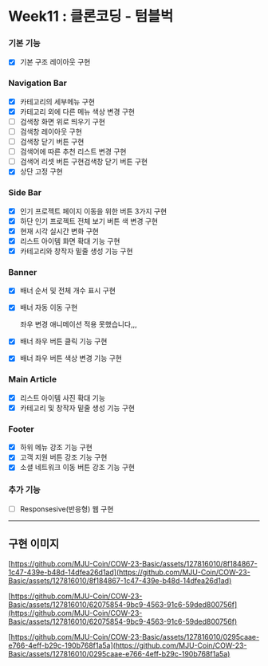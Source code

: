 # Week11 : 클론코딩 - 텀블벅

### 기본 기능

- [x]  기본 구조 레이아웃 구현

### Navigation Bar

- [x]  카테고리의 세부메뉴 구현
- [x]  카테고리 외에 다른 메뉴 색상 변경 구현
- [ ]  검색창 화면 위로 띄우기 구현
- [ ]  검색창 레이아웃 구현
- [ ]  검색창 닫기 버튼 구현
- [ ]  검색어에 따른 추천 리스트 변경 구현
- [ ]  검색어 리셋 버튼 구현검색창 닫기 버튼 구현
- [x]  상단 고정 구현

### Side Bar

- [x]  인기 프로젝트 페이지 이동을 위한 버튼 3가지 구현
- [x]  하단 인기 프로젝트 전체 보기 버튼 색 변경 구현
- [x]  현재 시각 실시간 변화 구현
- [x]  리스트 아이템 화면 확대 기능 구현
- [x]  카테고리와 창작자 밑줄 생성 기능 구현

### Banner

- [x]  배너 순서 및 전체 개수 표시 구현
- [x]  배너 자동 이동 구현
    
    좌우 변경 애니메이션 적용 못했습니다,,,
    
- [x]  배너 좌우 버튼 클릭 기능 구현
- [x]  배너 좌우 버튼 색상 변경 기능 구현

### Main Article

- [x]  리스트 아이템 사진 확대 기능
- [x]  카테고리 및 창작자 밑줄 생성 기능 구현

### Footer

- [x]  하위 메뉴 강조 기능 구현
- [x]  고객 지원 버튼 강조 기능 구현
- [x]  소셜 네트워크 이동 버튼 강조 기능 구현

### 추가 기능

- [ ]  Responsesive(반응형) 웹 구현

---

## 구현 이미지

[https://github.com/MJU-Coin/COW-23-Basic/assets/127816010/8f184867-1c47-439e-b48d-14dfea26d1ad](https://github.com/MJU-Coin/COW-23-Basic/assets/127816010/8f184867-1c47-439e-b48d-14dfea26d1ad)

[https://github.com/MJU-Coin/COW-23-Basic/assets/127816010/62075854-9bc9-4563-91c6-59ded800756f](https://github.com/MJU-Coin/COW-23-Basic/assets/127816010/62075854-9bc9-4563-91c6-59ded800756f)

[https://github.com/MJU-Coin/COW-23-Basic/assets/127816010/0295caae-e766-4eff-b29c-190b768f1a5a](https://github.com/MJU-Coin/COW-23-Basic/assets/127816010/0295caae-e766-4eff-b29c-190b768f1a5a)